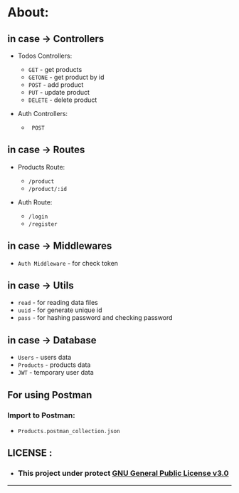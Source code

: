 # About:

## in  case -> Controllers

-  Todos  Controllers:
   - `GET` - get products
   - `GETONE` - get product by id
   - `POST` - add product
   - `PUT` - update product
   - `DELETE` - delete product

- Auth  Controllers:

	- ` POST`
## in  case -> Routes

- Products Route:
	- `/product`
	- `/product/:id`

- Auth Route:
	- `/login`
	- `/register`
## in case -> Middlewares

- `Auth Middleware` - for check token

##  in case -> Utils
- `read`  - for reading data files
- `uuid` - for generate unique id
- `pass` - for hashing password and checking password

## in case -> Database
- `Users` - users data
- `Products` - products data
- `JWT` - temporary user data

## For using Postman

### Import to Postman:
- `Products.postman_collection.json`

## LICENSE :

- ###  This project under protect [GNU General Public License v3.0](LICENSE)
----------------------------------------------------------------------------------------